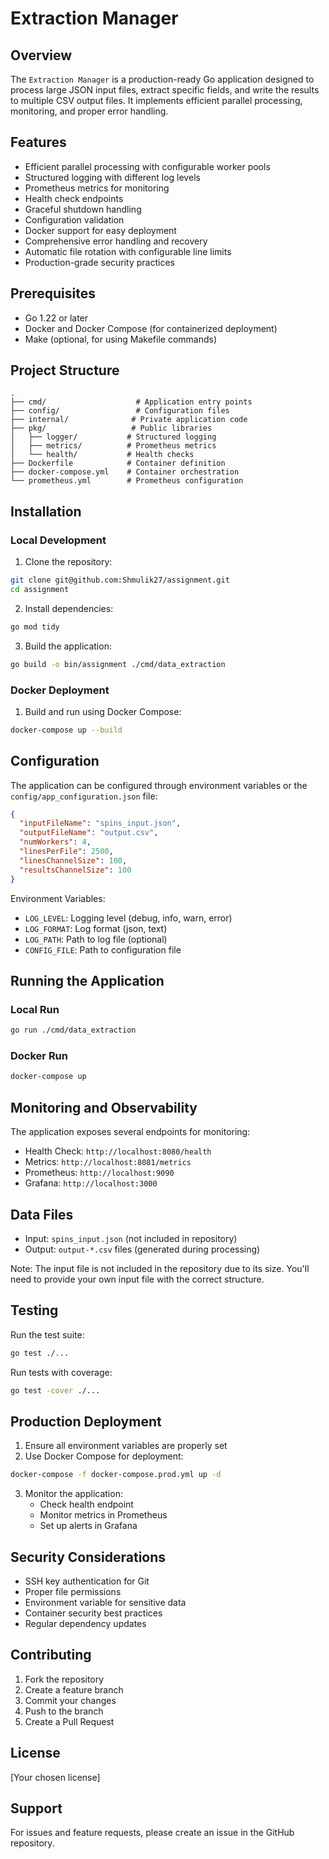 # Extraction Manager

## Overview
The `Extraction Manager` is a production-ready Go application designed to process large JSON input files, extract specific fields, and write the results to multiple CSV output files. It implements efficient parallel processing, monitoring, and proper error handling.

## Features
- Efficient parallel processing with configurable worker pools
- Structured logging with different log levels
- Prometheus metrics for monitoring
- Health check endpoints
- Graceful shutdown handling
- Configuration validation
- Docker support for easy deployment
- Comprehensive error handling and recovery
- Automatic file rotation with configurable line limits
- Production-grade security practices

## Prerequisites
- Go 1.22 or later
- Docker and Docker Compose (for containerized deployment)
- Make (optional, for using Makefile commands)

## Project Structure
```
.
├── cmd/                    # Application entry points
├── config/                 # Configuration files
├── internal/              # Private application code
├── pkg/                   # Public libraries
│   ├── logger/           # Structured logging
│   ├── metrics/          # Prometheus metrics
│   └── health/           # Health checks
├── Dockerfile            # Container definition
├── docker-compose.yml    # Container orchestration
└── prometheus.yml        # Prometheus configuration
```

## Installation

### Local Development
1. Clone the repository:
```bash
git clone git@github.com:Shmulik27/assignment.git
cd assignment
```

2. Install dependencies:
```bash
go mod tidy
```

3. Build the application:
```bash
go build -o bin/assignment ./cmd/data_extraction
```

### Docker Deployment
1. Build and run using Docker Compose:
```bash
docker-compose up --build
```

## Configuration
The application can be configured through environment variables or the `config/app_configuration.json` file:

```json
{
  "inputFileName": "spins_input.json",
  "outputFileName": "output.csv",
  "numWorkers": 4,
  "linesPerFile": 2500,
  "linesChannelSize": 100,
  "resultsChannelSize": 100
}
```

Environment Variables:
- `LOG_LEVEL`: Logging level (debug, info, warn, error)
- `LOG_FORMAT`: Log format (json, text)
- `LOG_PATH`: Path to log file (optional)
- `CONFIG_FILE`: Path to configuration file

## Running the Application

### Local Run
```bash
go run ./cmd/data_extraction
```

### Docker Run
```bash
docker-compose up
```

## Monitoring and Observability
The application exposes several endpoints for monitoring:

- Health Check: `http://localhost:8080/health`
- Metrics: `http://localhost:8081/metrics`
- Prometheus: `http://localhost:9090`
- Grafana: `http://localhost:3000`

## Data Files
- Input: `spins_input.json` (not included in repository)
- Output: `output-*.csv` files (generated during processing)

Note: The input file is not included in the repository due to its size. You'll need to provide your own input file with the correct structure.

## Testing
Run the test suite:
```bash
go test ./...
```

Run tests with coverage:
```bash
go test -cover ./...
```

## Production Deployment
1. Ensure all environment variables are properly set
2. Use Docker Compose for deployment:
```bash
docker-compose -f docker-compose.prod.yml up -d
```

3. Monitor the application:
   - Check health endpoint
   - Monitor metrics in Prometheus
   - Set up alerts in Grafana

## Security Considerations
- SSH key authentication for Git
- Proper file permissions
- Environment variable for sensitive data
- Container security best practices
- Regular dependency updates

## Contributing
1. Fork the repository
2. Create a feature branch
3. Commit your changes
4. Push to the branch
5. Create a Pull Request

## License
[Your chosen license]

## Support
For issues and feature requests, please create an issue in the GitHub repository.